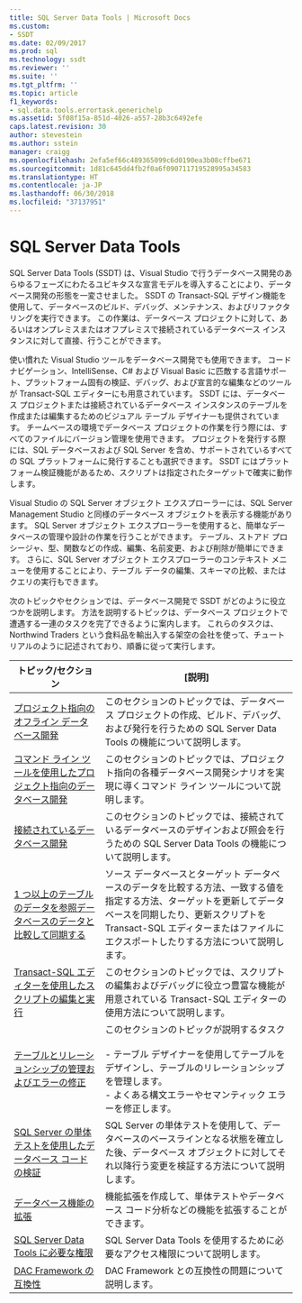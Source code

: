 ```yaml
---
title: SQL Server Data Tools | Microsoft Docs
ms.custom:
- SSDT
ms.date: 02/09/2017
ms.prod: sql
ms.technology: ssdt
ms.reviewer: ''
ms.suite: ''
ms.tgt_pltfrm: ''
ms.topic: article
f1_keywords:
- sql.data.tools.errortask.generichelp
ms.assetid: 5f08f15a-851d-4026-a557-28b3c6492efe
caps.latest.revision: 30
author: stevestein
ms.author: sstein
manager: craigg
ms.openlocfilehash: 2efa5ef66c489365099c6d0190ea3b08cffbe671
ms.sourcegitcommit: 1d81c645dd4fb2f0a6f090711719528995a34583
ms.translationtype: HT
ms.contentlocale: ja-JP
ms.lasthandoff: 06/30/2018
ms.locfileid: "37137951"
---
```

# <a name="sql-server-data-tools"></a>SQL Server Data Tools
SQL Server Data Tools (SSDT) は、Visual Studio で行うデータベース開発のあらゆるフェーズにわたるユビキタスな宣言モデルを導入することにより、データベース開発の形態を一変させました。 SSDT の Transact\-SQL デザイン機能を使用して、データベースのビルド、デバッグ、メンテナンス、およびリファクタリングを実行できます。 この作業は、データベース プロジェクトに対して、あるいはオンプレミスまたはオフプレミスで接続されているデータベース インスタンスに対して直接、行うことができます。  
  
使い慣れた Visual Studio ツールをデータベース開発でも使用できます。 コード ナビゲーション、IntelliSense、C# および Visual Basic に匹敵する言語サポート、プラットフォーム固有の検証、デバッグ、および宣言的な編集などのツールが Transact\-SQL エディターにも用意されています。 SSDT には、データベース プロジェクトまたは接続されているデータベース インスタンスのテーブルを作成または編集するためのビジュアル テーブル デザイナーも提供されています。 チームベースの環境でデータベース プロジェクトの作業を行う際には、すべてのファイルにバージョン管理を使用できます。 プロジェクトを発行する際には、SQL データベースおよび SQL Server を含め、サポートされているすべての SQL プラットフォームに発行することも選択できます。 SSDT にはプラットフォーム検証機能があるため、スクリプトは指定されたターゲットで確実に動作します。  
  
Visual Studio の SQL Server オブジェクト エクスプローラーには、SQL Server Management Studio と同様のデータベース オブジェクトを表示する機能があります。 SQL Server オブジェクト エクスプローラーを使用すると、簡単なデータベースの管理や設計の作業を行うことができます。 テーブル、ストアド プロシージャ、型、関数などの作成、編集、名前変更、および削除が簡単にできます。 さらに、SQL Server オブジェクト エクスプローラーのコンテキスト メニューを使用することにより、テーブル データの編集、スキーマの比較、またはクエリの実行もできます。  
  
次のトピックやセクションでは、データベース開発で SSDT がどのように役立つかを説明します。 方法を説明するトピックは、データベース プロジェクトで遭遇する一連のタスクを完了できるように案内します。 これらのタスクは、Northwind Traders という食料品を輸出入する架空の会社を使って、チュートリアルのように記述されており、順番に従って実行します。  
  
|トピック/セクション|[説明]|  
|-------------------|---------------|  
|[プロジェクト指向のオフライン データベース開発](../ssdt/project-oriented-offline-database-development.md)|このセクションのトピックでは、データベース プロジェクトの作成、ビルド、デバッグ、および発行を行うための SQL Server Data Tools の機能について説明します。|  
|[コマンド ライン ツールを使用したプロジェクト指向のデータベース開発](../ssdt/project-oriented-database-development-using-command-line-tools.md)|このセクションのトピックでは、プロジェクト指向の各種データベース開発シナリオを実現に導くコマンド ライン ツールについて説明します。|  
|[接続されているデータベース開発](../ssdt/connected-database-development.md)|このセクションのトピックでは、接続されているデータベースのデザインおよび照会を行うための SQL Server Data Tools の機能について説明します。|  
|[1 つ以上のテーブルのデータを参照データベースのデータと比較して同期する](../ssdt/compare-and-synchronize-data-in-tables-with-data-in-reference-database.md)|ソース データベースとターゲット データベースのデータを比較する方法、一致する値を指定する方法、ターゲットを更新してデータベースを同期したり、更新スクリプトを Transact\-SQL エディターまたはファイルにエクスポートしたりする方法について説明します。|  
|[Transact-SQL エディターを使用したスクリプトの編集と実行](../ssdt/use-transact-sql-editor-to-edit-and-execute-scripts.md)|このセクションのトピックでは、スクリプトの編集およびデバッグに役立つ豊富な機能が用意されている Transact\-SQL エディターの使用方法について説明します。|  
|[テーブルとリレーションシップの管理およびエラーの修正](../ssdt/manage-tables-relationships-and-fix-errors.md)|このセクションのトピックが説明するタスク<br /><br />-   テーブル デザイナーを使用してテーブルをデザインし、テーブルのリレーションシップを管理します。<br />-   よくある構文エラーやセマンティック エラーを修正します。|  
|[SQL Server の単体テストを使用したデータベース コードの検証](../ssdt/verifying-database-code-by-using-sql-server-unit-tests.md)|SQL Server の単体テストを使用して、データベースのベースラインとなる状態を確立した後、データベース オブジェクトに対してそれ以降行う変更を検証する方法について説明します。|  
|[データベース機能の拡張](../ssdt/extending-the-database-features.md)|機能拡張を作成して、単体テストやデータベース コード分析などの機能を拡張することができます。|  
|[SQL Server Data Tools に必要な権限](../ssdt/required-permissions-for-sql-server-data-tools.md)|SQL Server Data Tools を使用するために必要なアクセス権限について説明します。|  
|[DAC Framework の互換性](../ssdt/dac-framework-compatibility.md)|DAC Framework との互換性の問題について説明します。|  
  

  
